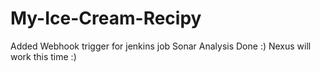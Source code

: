 # My-Ice-Cream-Recipy
Added Webhook trigger for jenkins job
Sonar Analysis Done :)
Nexus will work this time :)
